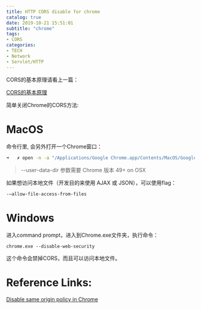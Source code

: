 ```yaml
---
title: HTTP CORS disable for chrome
catalog: true
date: 2019-10-21 15:51:01
subtitle: "chrome"
tags:
- CORS
categories:
- TECH
- Network
- Servlet/HTTP
---
```


CORS的基本原理请看上一篇：
<!-- [CORS的基本原理](../../../../2019/10/21/HTTP CORS disable) -->
[CORS的基本原理](../HTTP-CORS.html)

简单关闭Chrome的CORS方法:
# MacOS
命令行里, 会另外打开一个Chrome窗口：
``` bash
➜   ✗ open -n -a "/Applications/Google Chrome.app/Contents/MacOS/Google Chrome" --args --user-data-dir="/tmp/chrome_dev_test" --disable-web-security
```
> --user-data-dir 参数需要 Chrome 版本 49+ on OSX

如果想访问本地文件（开发目的来使用 AJAX 或 JSON），可以使用flag：
```
-–allow-file-access-from-files
```

# Windows
进入command prompt，进入到Chrome.exe文件夹，执行命令：
```
chrome.exe --disable-web-security
```
这个命令会禁掉CORS，而且可以访问本地文件。

# Reference Links:

[Disable same origin policy in Chrome](https://stackoverflow.com/questions/3102819/disable-same-origin-policy-in-chrome)
